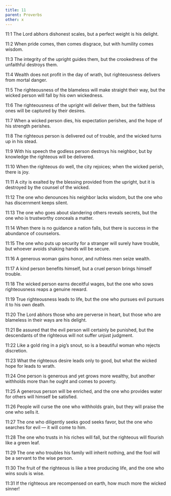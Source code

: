 ```yaml
---
title: 11
parent: Proverbs
other: x
---
```


<a name="11:1">11:1</a> The Lord abhors dishonest scales, but a perfect weight is his delight.

<a name="11:2">11:2</a> When pride comes, then comes disgrace, but with humility comes wisdom.

<a name="11:3">11:3</a> The integrity of the upright guides them, but the crookedness of the unfaithful destroys them.

<a name="11:4">11:4</a> Wealth does not profit in the day of wrath, but righteousness delivers from mortal danger.

<a name="11:5">11:5</a> The righteousness of the blameless will make straight their way, but the wicked person will fall by his own wickedness.

<a name="11:6">11:6</a> The righteousness of the upright will deliver them, but the faithless ones will be captured by their desires.

<a name="11:7">11:7</a> When a wicked person dies, his expectation perishes, and the hope of his strength perishes.

<a name="11:8">11:8</a> The righteous person is delivered out of trouble, and the wicked turns up in his stead.

<a name="11:9">11:9</a> With his speech the godless person destroys his neighbor, but by knowledge the righteous will be delivered.

<a name="11:10">11:10</a> When the righteous do well, the city rejoices; when the wicked perish, there is joy.

<a name="11:11">11:11</a> A city is exalted by the blessing provided from the upright, but it is destroyed by the counsel of the wicked.

<a name="11:12">11:12</a> The one who denounces his neighbor lacks wisdom, but the one who has discernment keeps silent.

<a name="11:13">11:13</a> The one who goes about slandering others reveals secrets, but the one who is trustworthy conceals a matter.

<a name="11:14">11:14</a> When there is no guidance a nation falls, but there is success in the abundance of counselors.

<a name="11:15">11:15</a> The one who puts up security for a stranger will surely have trouble, but whoever avoids shaking hands will be secure.

<a name="11:16">11:16</a> A generous woman gains honor, and ruthless men seize wealth.

<a name="11:17">11:17</a> A kind person benefits himself, but a cruel person brings himself trouble.

<a name="11:18">11:18</a> The wicked person earns deceitful wages, but the one who sows righteousness reaps a genuine reward.

<a name="11:19">11:19</a> True righteousness leads to life, but the one who pursues evil pursues it to his own death.

<a name="11:20">11:20</a> The Lord abhors those who are perverse in heart, but those who are blameless in their ways are his delight.

<a name="11:21">11:21</a> Be assured that the evil person will certainly be punished, but the descendants of the righteous will not suffer unjust judgment.

<a name="11:22">11:22</a> Like a gold ring in a pig’s snout, so is a beautiful woman who rejects discretion.

<a name="11:23">11:23</a> What the righteous desire leads only to good, but what the wicked hope for leads to wrath.

<a name="11:24">11:24</a> One person is generous and yet grows more wealthy, but another withholds more than he ought and comes to poverty.

<a name="11:25">11:25</a> A generous person will be enriched, and the one who provides water for others will himself be satisfied.

<a name="11:26">11:26</a> People will curse the one who withholds grain, but they will praise the one who sells it.

<a name="11:27">11:27</a> The one who diligently seeks good seeks favor, but the one who searches for evil — it will come to him.

<a name="11:28">11:28</a> The one who trusts in his riches will fall, but the righteous will flourish like a green leaf.

<a name="11:29">11:29</a> The one who troubles his family will inherit nothing, and the fool will be a servant to the wise person.

<a name="11:30">11:30</a> The fruit of the righteous is like a tree producing life, and the one who wins souls is wise.

<a name="11:31">11:31</a> If the righteous are recompensed on earth, how much more the wicked sinner!
